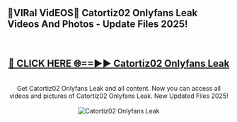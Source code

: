 <h2>🔴VIRal VidEOS🔴 Catortiz02 Onlyfans Leak Videos And Photos - Update Files 2025!</h2>
<br>
<div align="center">
<h2><a href="https://virallinks.top/odZfE0" rel="nofollow">🔴 CLICK HERE 🌐==►► Catortiz02 Onlyfans Leak</a></h2>
<br>
Get Catortiz02 Onlyfans Leak and all content. Now you can access all videos and pictures of Catortiz02 Onlyfans Leak. New Updated Files 2025!
<br>
<br>
<a href="https://virallinks.top/odZfE0" rel="nofollow" data-target="animated-image.originalLink"><img src="https://i.imgur.com/dJHk4Zq.gif)" alt="Catortiz02 Onlyfans Leak" style="max-width: 100%; display: inline-block;" data-target="animated-image.originalImage"></a>
</div>
<br>
